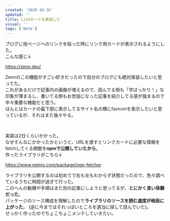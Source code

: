 ```yaml
---
created: '2020-10-16'
updated: ''
title: Linkカードを実装した
visual: ''
tags: ['Note']
---
```


ブログに他ページへのリンクを貼った時にリンク用カードが表示されるようにした。  
こんな感じ↓  

<https://zenn.dev/>  

Zennのこの機能がすごい好きだったので自分のブログにも絶対実装したいと思ってた。  
これがあるだけで記事内の画像が増えるので、読んでる側も「字ばっかり！」な印象が薄まるし、書いてる側もお世話になった記事を紹介してる感が強まるので中々重要な機能だと思う。  
ほんとはカードの最下部に表示してるサイト名の横にfaviconを表示したいと思っているが、それはまた後々やる。  

&nbsp;

実装は2日くらいかかった。  
なぜそんなにかかったかというと、URLを渡すとリンクカードに必要な情報をfetchしてくる関数を**npmで公開していたから**。  
作ったライブラリがこちら↓  

<https://www.npmjs.com/package/ogp-fetcher>  

ライブラリを公開するのは初めてで右も左もわからず状態だったので、色々調べているうちに時間が過ぎて行った。  
このへんの動機や手順はまた別の記事にしようと思ってるが、**とにかく良い体験だった**。  
パッケージのソース構成を理解したので**ライブラリのソースを読む速度が格段に上がった**。
(逆に今まではそれっぽいところを適当に探して読んでいた)。  
せっかく作ったのでちょこちょこメンテしていきたい。
